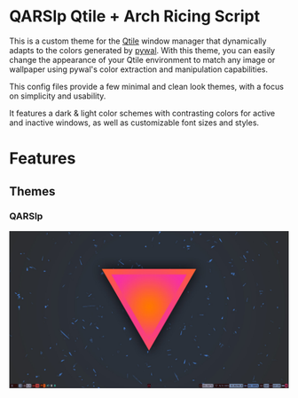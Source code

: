 <!--
# _______  _______  ______  _______  __      
#|       ||   _   ||   __ \|     __||  |.-----.
#|   -  _||       ||      <|__     ||  ||  _  |
#|_______||___|___||___|__||_______||__||   __|
#                                       |__|   
# QARSlp Qtile + Arch Ricing Script
# By: gibranlp <thisdoesnotwork@gibranlp.dev>
# MIT licence
-->

# QARSlp Qtile + Arch Ricing Script

This is a custom theme for the [Qtile](http://www.qtile.org/) window manager that dynamically adapts to the colors generated by [pywal](https://github.com/dylanaraps/pywal). With this theme, you can easily change the appearance of your Qtile environment to match any image or wallpaper using pywal's color extraction and manipulation capabilities.

This config files provide a few minimal and clean look themes, with a focus on simplicity and usability. 

It features a dark & light color schemes with contrasting colors for active and inactive windows, as well as customizable font sizes and styles.

# Features

## Themes

### QARSlp

![QARSlp1](/screenshots/QARSlp1.png)


